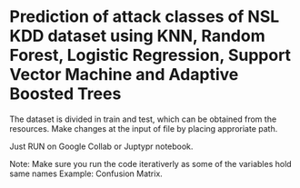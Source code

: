 # Prediction of attack classes of NSL KDD dataset using KNN, Random Forest, Logistic Regression, Support Vector Machine and Adaptive Boosted Trees

The dataset is divided in train and test, which can be obtained from the resources.
Make changes at the input of file by placing approriate path.

Just RUN on Google Collab or Juptypr notebook.

Note: Make sure you run the code iterativerly as some of the variables hold same names Example: Confusion Matrix.
